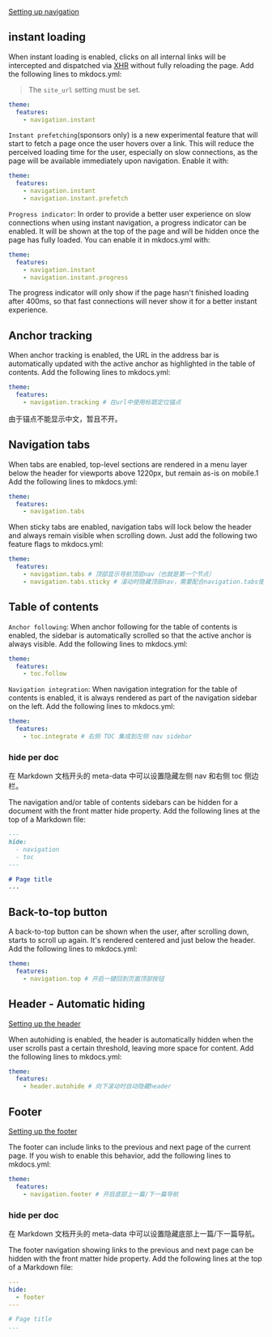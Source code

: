 [Setting up navigation](https://squidfunk.github.io/mkdocs-material/setup/setting-up-navigation/)

## instant loading

When instant loading is enabled, clicks on all internal links will be intercepted and dispatched via [XHR](https://developer.mozilla.org/en-US/docs/Web/API/XMLHttpRequest) without fully reloading the page. Add the following lines to mkdocs.yml:

> The `site_url` setting must be set.

```YAML
theme:
  features:
    - navigation.instant
```

`Instant prefetching`(sponsors only) is a new experimental feature that will start to fetch a page once the user hovers over a link. This will reduce the perceived loading time for the user, especially on slow connections, as the page will be available immediately upon navigation. Enable it with:

```YAML
theme:
  features:
    - navigation.instant
    - navigation.instant.prefetch
```

`Progress indicator`: In order to provide a better user experience on slow connections when using instant navigation, a progress indicator can be enabled. It will be shown at the top of the page and will be hidden once the page has fully loaded. You can enable it in mkdocs.yml with:

```YAML
theme:
  features:
    - navigation.instant
    - navigation.instant.progress
```

The progress indicator will only show if the page hasn't finished loading after 400ms, so that fast connections will never show it for a better instant experience.

## Anchor tracking

When anchor tracking is enabled, the URL in the address bar is automatically updated with the active anchor as highlighted in the table of contents. Add the following lines to mkdocs.yml:

```YAML
theme:
  features:
    - navigation.tracking # 在url中使用标题定位锚点
```

由于锚点不能显示中文，暂且不开。

## Navigation tabs

When tabs are enabled, top-level sections are rendered in a menu layer below the header for viewports above 1220px, but remain as-is on mobile.1 Add the following lines to mkdocs.yml:

```YAML
theme:
  features:
    - navigation.tabs
```

When sticky tabs are enabled, navigation tabs will lock below the header and always remain visible when scrolling down. Just add the following two feature flags to mkdocs.yml:

```YAML
theme:
  features:
    - navigation.tabs # 顶部显示导航顶层nav（也就是第一个节点）
    - navigation.tabs.sticky # 滚动时隐藏顶部nav，需要配合navigation.tabs使用
```

## Table of contents

`Anchor following`: When anchor following for the table of contents is enabled, the sidebar is automatically scrolled so that the active anchor is always visible. Add the following lines to mkdocs.yml:

```YAML
theme:
  features:
    - toc.follow
```

`Navigation integration`: When navigation integration for the table of contents is enabled, it is always rendered as part of the navigation sidebar on the left. Add the following lines to mkdocs.yml:

```YAML
theme:
  features:
    - toc.integrate # 右侧 TOC 集成到左侧 nav sidebar
```

### hide per doc

在 Markdown 文档开头的 meta-data 中可以设置隐藏左侧 nav 和右侧 toc 侧边栏。

The navigation and/or table of contents sidebars can be hidden for a document with the front matter hide property. Add the following lines at the top of a Markdown file:

```Markdown
---
hide:
  - navigation
  - toc
---

# Page title
...

```

## Back-to-top button

A back-to-top button can be shown when the user, after scrolling down, starts to scroll up again. It's rendered centered and just below the header. Add the following lines to mkdocs.yml:

```YAML
theme:
  features:
    - navigation.top # 开启一键回到页面顶部按钮
```

## Header - Automatic hiding

[Setting up the header](https://squidfunk.github.io/mkdocs-material/setup/setting-up-the-header/)

When autohiding is enabled, the header is automatically hidden when the user scrolls past a certain threshold, leaving more space for content. Add the following lines to mkdocs.yml:

```YAML
theme:
  features:
    - header.autohide # 向下滚动时自动隐藏header
```

## Footer

[Setting up the footer](https://squidfunk.github.io/mkdocs-material/setup/setting-up-the-footer/)

The footer can include links to the previous and next page of the current page. If you wish to enable this behavior, add the following lines to mkdocs.yml:

```YAML
theme:
  features:
    - navigation.footer # 开启底部上一篇/下一篇导航
```

### hide per doc

在 Markdown 文档开头的 meta-data 中可以设置隐藏底部上一篇/下一篇导航。

The footer navigation showing links to the previous and next page can be hidden with the front matter hide property. Add the following lines at the top of a Markdown file:

```YAML
---
hide:
  - footer
---

# Page title
...

```
